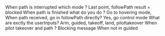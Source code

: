 
When path is interrupted which mode ? Last point, followPath result = blocked
When path is finished what do you do ? Go to hovering mode,
When path received, go in followPath directly? Yes, go control mode
What are exctly the userInputs? Arm, guided, takeoff, land, pilottakeover
When pilot takeover and path ? Blocking message
When not in guided
